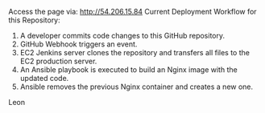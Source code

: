 Access the page via: http://54.206.15.84
Current Deployment Workflow for this Repository:

1. A developer commits code changes to this GitHub repository.
2. GitHub Webhook triggers an event.
3. EC2 Jenkins server clones the repository and transfers all files to the EC2 production server.
4. An Ansible playbook is executed to build an Nginx image with the updated code.
5. Ansible removes the previous Nginx container and creates a new one.

Leon
